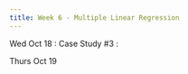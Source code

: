 ```yaml
---
title: Week 6 - Multiple Linear Regression
---
```


Wed Oct 18
: Case Study #3
  : <!--[Notebook](#), [Solutions](#) -->

Thurs Oct 19
<!-- : **Homework**{: .label .label-blue }Example name -->
  <!-- : [Solutions](#) -->